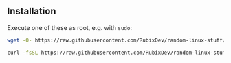 ## Installation
Execute one of these as root, e.g. with `sudo`:
```bash
wget -O- https://raw.githubusercontent.com/RubixDev/random-linux-stuff/main/useful-programs/install.sh | bash
```
```bash
curl -fsSL https://raw.githubusercontent.com/RubixDev/random-linux-stuff/main/useful-programs/install.sh | bash
```
